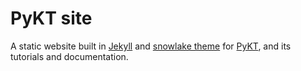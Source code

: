 # PyKT site

A static website built in [Jekyll](https://jekyllrb.com/) and [snowlake theme](https://jekyllthemes.io/theme/snowlake-website-jekyll-theme) for [PyKT](https://github.com/pykt-team/pykt-toolkit), and its tutorials and documentation.
